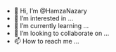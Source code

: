 - 👋 Hi, I’m @HamzaNazary
- 👀 I’m interested in ...
- 🌱 I’m currently learning ...
- 💞️ I’m looking to collaborate on ...
- 📫 How to reach me ...

<!---
HamzaNazary/HamzaNazary is a ✨ special ✨ repository because its `README.md` (this file) appears on your GitHub profile.
You can click the Preview link to take a look at your changes.
--->

